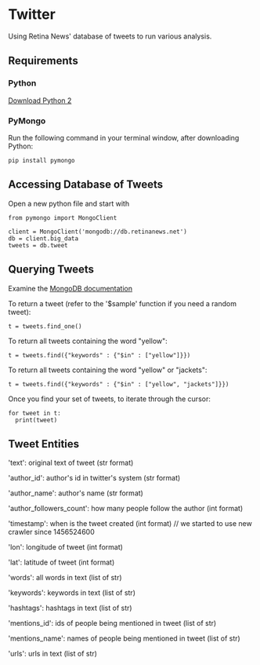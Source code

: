 # Twitter

Using Retina News' database of tweets to run various analysis.

## Requirements

### Python

[Download Python 2](https://www.python.org/downloads/)

### PyMongo

Run the following command in your terminal window, after downloading Python:

```pip install pymongo```

## Accessing Database of Tweets

Open a new python file and start with

<pre><code>from pymongo import MongoClient

client = MongoClient('mongodb://db.retinanews.net')
db = client.big_data
tweets = db.tweet</code></pre>

## Querying Tweets

Examine the [MongoDB documentation](https://docs.mongodb.org/getting-started/python/query/)

To return a tweet (refer to the '$sample' function if you need a random tweet):

```t = tweets.find_one()```

To return all tweets containing the word "yellow":

```t = tweets.find({"keywords" : {"$in" : ["yellow"]}})```

To return all tweets containing the word "yellow" or "jackets":

```t = tweets.find({"keywords" : {"$in" : ["yellow", "jackets"]}})```

Once you find your set of tweets, to iterate through the cursor:

<pre><code>for tweet in t:
  print(tweet)</code></pre>

## Tweet Entities

'text': original text of tweet (str format)

'author_id': author's id in twitter's system (str format)

'author_name': author's name (str format)

'author_followers_count': how many people follow the author (int format)

'timestamp': when is the tweet created (int format) // we started to use new crawler since 1456524600

'lon': longitude of tweet (int format)

'lat': latitude of tweet (int format)

'words': all words in text (list of str)

'keywords': keywords in text (list of str)

'hashtags': hashtags in text (list of str)

'mentions_id': ids of people being mentioned in tweet (list of str)

'mentions_name': names of people being mentioned in tweet (list of str)

'urls': urls in text (list of str)
